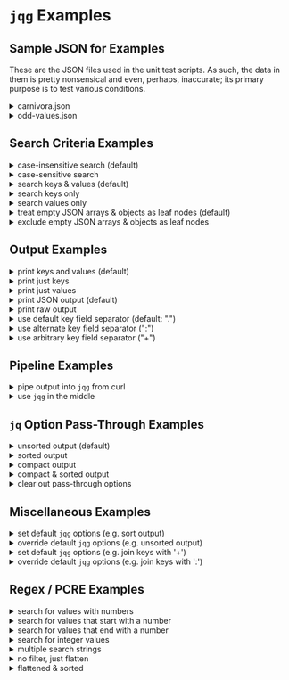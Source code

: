 # `jqg` Examples

## Sample JSON for Examples

These are the JSON files used in the unit test scripts. As such, the data in them is pretty nonsensical and even, perhaps, inaccurate; its primary purpose is to test various conditions.

[//]: # (==================================================================)
<details>
    <summary>carnivora.json</summary>

```json
{
    "isa": "mammal",
    "classification": {
        "kingdom": "animalia",
        "phylum": "chordata",
        "class": "mammalia"
    },
    "subclades": [
        "feliformia",
        "caniformia"
    ],
    "cat": {
        "isa": "feline",
        "feral": [
            {
                "species": "lion",
                "aka": "king of the beasts"
            },
            {
                "species": "Bengal tiger"
            },
            {
                "species": "black-footed cat",
                "aka": "felis nigripes"
            }
        ],
        "domesticated": [
            {
                "petname": "Fluffy",
                "breed": "Bengal",
                "color": ""
            },
            {
                "petname": "Misty",
                "breed": "domestic short hair",
                "color": "yellow"
            }
        ]
    },
    "dog": [
        {
            "petname": "Growler",
            "breed": "mutt"
        },
        {
            "petname": "Tiger",
            "breed": "yellow labrador",
            "feral": true
        },
        {
        }
    ]
}
```

</details>

<details>
<summary>odd-values.json</summary>

```json
{
  "one": {
    "start-string": "foo",
    "null-value": null,
    "integer-number": 101
  },
  "two": [
    {
      "two-a": {
        "non-integer-number": 101.75,
        "number-zero": 0
      },
      "true-boolean": true,
      "two-b": {
        "false-boolean": false
      }
    }
  ],
  "three": {
    "empty-string": "",
    "empty-object": {},
    "empty-array": []
  },
  "end-string": "bar"
}
```

</details>

[//]: # (==================================================================)

## Search Criteria Examples

[//]: # (------------------------------------------------------------------)
<details>
<summary>case-insensitive search (default)</summary>

```json
$ jqg Tiger carnivora.json
{
  "cat.feral.1.species": "Bengal tiger",
  "dog.1.petname": "Tiger"
}
```

</details>

[//]: # (------------------------------------------------------------------)
<details>
<summary>case-sensitive search</summary>

```json
$ jqg -I Tiger carnivora.json
{
  "dog.1.petname": "Tiger"
}
```

</details>

[//]: # (------------------------------------------------------------------)
<details>
<summary>search keys & values (default)</summary>

```json
$ jqg domestic carnivora.json
{
  "cat.domesticated.0.petname": "Fluffy",
  "cat.domesticated.0.breed": "Bengal",
  "cat.domesticated.0.color": "",
  "cat.domesticated.1.petname": "Misty",
  "cat.domesticated.1.breed": "domestic short hair",
  "cat.domesticated.1.color": "yellow",
  "dog.1.type": "domesticated"
}
```

</details>

[//]: # (------------------------------------------------------------------)
<details>
<summary>search keys only</summary>

```json
$ jqg -k tiger carnivora.json
{
  "cat.domesticated.0.petname": "Fluffy",
  "cat.domesticated.0.breed": "Bengal",
  "cat.domesticated.0.color": "",
  "cat.domesticated.1.petname": "Misty",
  "cat.domesticated.1.breed": "domestic short hair",
  "cat.domesticated.1.color": "yellow"
}
```

</details>

[//]: # (------------------------------------------------------------------)
<details>
<summary>search values only</summary>

```json
$ jqg -v tiger carnivora.json
{
  "cat.domesticated.1.breed": "domestic short hair",
  "dog.1.type": "domesticated"
}
```

</details>

[//]: # (------------------------------------------------------------------)
<details>
<summary>treat empty JSON arrays & objects as leaf nodes (default)</summary>

```json
$ jqg empty odd-values.json
{
  "three.empty-string": "",
  "three.empty-object": {},
  "three.empty-array": []
}
```

</details>

[//]: # (------------------------------------------------------------------)
<details>
<summary>exclude empty JSON arrays & objects as leaf nodes</summary>

```json
$ jqg -E empty odd-values.json
{
  "three.empty-string": ""
}
```

</details>

[//]: # (==================================================================)

## Output Examples

[//]: # (------------------------------------------------------------------)
<details>
<summary>print keys and values (default)</summary>

```json
$ jqg feli carnivora.json
{
  "subclades.0": "feliformia",
  "cat.isa": "feline",
  "cat.feral.2.aka": "felis nigripes"
}
```

</details>

[//]: # (------------------------------------------------------------------)
<details>
<summary>print just keys</summary>

```json
$ jqg -K feli carnivora.json
[
  "subclades.0",
  "cat.isa",
  "cat.feral.2.aka"
]
```

</details>

[//]: # (------------------------------------------------------------------)
<details>
<summary>print just values</summary>

```json
$ jqg -V feli carnivora.json
[
  "feliformia",
  "feline",
  "felis nigripes"
]
```

</details>

[//]: # (------------------------------------------------------------------)
<details>
<summary>print JSON output (default)</summary>

```json
$ jqg -K feral carnivora.json
[
  "cat.feral.0.species",
  "cat.feral.0.aka",
  "cat.feral.1.species",
  "cat.feral.2.species",
  "cat.feral.2.aka",
  "dog.1.feral"
]
```

</details>

[//]: # (------------------------------------------------------------------)
<details>
<summary>print raw output</summary>

```json
$ jqg -r -K feral carnivora.json
cat.feral.0.species
cat.feral.0.aka
cat.feral.1.species
cat.feral.2.species
cat.feral.2.aka
dog.1.feral
```

</details>

[//]: # (------------------------------------------------------------------)
<details>
<summary>use default key field separator (default: ".")</summary>

```json
$ jqg feral carnivora.json
{
  "cat.feral.0.species": "lion",
  "cat.feral.0.aka": "king of the beasts",
  "cat.feral.1.species": "Bengal tiger",
  "cat.feral.2.species": "black-footed cat",
  "cat.feral.2.aka": "felis nigripes",
  "dog.1.feral": true
}
```

</details>

[//]: # (------------------------------------------------------------------)
<details>
<summary>use alternate key field separator (":")</summary>

```json
$ jqg -J feral carnivora.json
{
  "cat:feral:0:species": "lion",
  "cat:feral:0:aka": "king of the beasts",
  "cat:feral:1:species": "Bengal tiger",
  "cat:feral:2:species": "black-footed cat",
  "cat:feral:2:aka": "felis nigripes",
  "dog:1:feral": true
}
```

</details>

[//]: # (------------------------------------------------------------------)
<details>
<summary>use arbitrary key field separator ("+")</summary>

```json
$ jqg -j + feral carnivora.json
{
  "cat+feral+0+species": "lion",
  "cat+feral+0+aka": "king of the beasts",
  "cat+feral+1+species": "Bengal tiger",
  "cat+feral+2+species": "black-footed cat",
  "cat+feral+2+aka": "felis nigripes",
  "dog+1+feral": true
}
```

</details>

[//]: # (==================================================================)

## Pipeline Examples

[//]: # (------------------------------------------------------------------)
<details>
<summary>pipe output into <code>jqg</code> from curl</summary>

```json
$ curl -s https://raw.githubusercontent.com/NorthboundTrain/jqg/main/test/odd-values.json | jqg -v '(?<!\d)0|\[\]'
{
  "two.0.two-a.number-zero": 0,
  "three.empty-array": []
}
```

</details>

[//]: # (------------------------------------------------------------------)
<details>
<summary>use <code>jqg</code> in the middle</summary>

```json
$  jq . carnivora.json | jqg feli | jq -S -c
{"cat.feral.2.aka":"felis nigripes","cat.isa":"feline","subclades.0":"feliformia"}
```

</details>

[//]: # (==================================================================)

## `jq` Option Pass-Through Examples

[//]: # (------------------------------------------------------------------)
<details>
<summary>unsorted output (default)</summary>

```json
$ jqg mammal carnivora.json
{
  "isa": "mammal",
  "classification.class": "mammalia"
}
```

</details>

[//]: # (------------------------------------------------------------------)
<details>
<summary>sorted output</summary>

```json
$ jqg -q -S mammal carnivora.json
{
  "classification.class": "mammalia",
  "isa": "mammal"
}
```

</details>

[//]: # (------------------------------------------------------------------)
<details>
<summary>compact output</summary>

```json
$ jqg -q -c mammal carnivora.json
{
{"isa":"mammal","classification.class":"mammalia"}
}
```

</details>

[//]: # (------------------------------------------------------------------)
<details>
<summary>compact & sorted output</summary>

```json
$ jqg -q -S -q -c mammal carnivora.json
{"classification.class":"mammalia","isa":"mammal"}
```

</details>

[//]: # (------------------------------------------------------------------)
<details>
<summary>clear out pass-through options</summary>

```json
$ jqg -q -S -q -c -Q mammal carnivora.json
{
  "isa": "mammal",
  "classification.class": "mammalia"
}
```

</details>

[//]: # (==================================================================)

## Miscellaneous Examples

[//]: # (------------------------------------------------------------------)
<details>
<summary>set default <code>jqg</code> options (e.g. sort output)</summary>

```json
$ export JQG_OPTS="-q -S"
$ jqg mammal carnivora.json
{
  "classification.class": "mammalia",
  "isa": "mammal"
}
```

</details>

[//]: # (------------------------------------------------------------------)
<details>
<summary>override default <code>jqg</code> options (e.g. unsorted output)</summary>

```json
$ export JQG_OPTS="-q -S"
$ jqg -Q mammal carnivora.json
{
  "isa": "mammal",
  "classification.class": "mammalia"
}
```

</details>

[//]: # (------------------------------------------------------------------)
<details>
<summary>set default <code>jqg</code> options (e.g. join keys with '+')</summary>

```json
$ export JQG_OPTS="-j +"
$ jqg feral carnivora.json
{
  "cat+feral+0+species": "lion",
  "cat+feral+0+aka": "king of the beasts",
  "cat+feral+1+species": "Bengal tiger",
  "cat+feral+2+species": "black-footed cat",
  "cat+feral+2+aka": "felis nigripes",
  "dog+1+feral": true
}
```

</details>

[//]: # (------------------------------------------------------------------)
<details>
<summary>override default <code>jqg</code> options (e.g. join keys with ':')</summary>

```json
$ export JQG_OPTS="-j +"
$ jqg -J feral carnivora.json
{
  "cat:feral:0:species": "lion",
  "cat:feral:0:aka": "king of the beasts",
  "cat:feral:1:species": "Bengal tiger",
  "cat:feral:2:species": "black-footed cat",
  "cat:feral:2:aka": "felis nigripes",
  "dog:1:feral": true
}
```

</details>

[//]: # (==================================================================)

## Regex / PCRE Examples

[//]: # (------------------------------------------------------------------)
<details>
<summary>search for values with numbers</summary>

```json
$ jqg -v '\d+' odd-values.json
{
  "one.integer-number": 101,
  "two.0.two-a.non-integer-number": 101.75,
  "two.0.two-a.number-zero": 0,
  "two.1.two-c.alpha-num-1": "a1",
  "two.1.two-c.alpha-num-2": "2b",
  "two.1.two-c.alpha-num-3": "a12b"}
```

</details>

[//]: # (------------------------------------------------------------------)
<details>
<summary>search for values that start with a number</summary>

```json
$ jqg -v '^\d+' odd-values.json
{
  "one.integer-number": 101,
  "two.0.two-a.non-integer-number": 101.75,
  "two.0.two-a.number-zero": 0,
  "two.1.two-c.alpha-num-2": "2b"
```

</details>

[//]: # (------------------------------------------------------------------)
<details>
<summary>search for values that end with a number</summary>

```json
$ jqg -v '\d+$' odd-values.json
{
  "one.integer-number": 101,
  "two.0.two-a.non-integer-number": 101.75,
  "two.0.two-a.number-zero": 0,
  "two.1.two-c.alpha-num-1": "a1"
```

</details>

[//]: # (------------------------------------------------------------------)
<details>
<summary>search for integer values</summary>

```json
$ jqg -v '^\d+$' odd-values.json
{
  "one.integer-number": 101,
  "two.two-a.number-zero": 0
}
```

</details>

[//]: # (------------------------------------------------------------------)
<details>
<summary>multiple search strings</summary>

```json
$ jqg 'species|breed' carnivora.json
{
  "cat.feral.0.species": "lion",
  "cat.feral.1.species": "Bengal tiger",
  "cat.feral.2.species": "black-footed cat",
  "cat.domesticated.0.breed": "Bengal",
  "cat.domesticated.1.breed": "domestic short hair",
  "dog.0.breed": "mutt",
  "dog.1.breed": "yellow labrador"
}
```

</details>

[//]: # (------------------------------------------------------------------)
<details>
<summary>no filter, just flatten</summary>

```json
$ jqg . odd-values.json
{
  "one.start-string": "foo",
  "one.null-value": null,
  "one.integer-number": 101,
  "two.0.two-a.non-integer-number": 101.75,
  "two.0.two-a.number-zero": 0,
  "two.0.true-boolean": true,
  "two.0.two-b.false-boolean": false,
  "two.1.two-c.alpha-num-1": "a1",
  "two.1.two-c.alpha-num-2": "2b",
  "two.1.two-c.alpha-num-3": "a12b",
  "three.empty-string": "",
  "three.empty-object": {},
  "three.empty-array": [],
  "end-string": "bar"
}
```

</details>

[//]: # (------------------------------------------------------------------)
<details>
<summary>flattened & sorted</summary>

```json
$ jqg -q -S . odd-values.json
{
  "end-string": "bar",
  "one.integer-number": 101,
  "one.null-value": null,
  "one.start-string": "foo",
  "three.empty-array": [],
  "three.empty-object": {},
  "three.empty-string": "",
  "two.0.true-boolean": true,
  "two.0.two-a.non-integer-number": 101.75,
  "two.0.two-a.number-zero": 0,
  "two.0.two-b.false-boolean": false,
  "two.1.two-c.alpha-num-1": "a1",
  "two.1.two-c.alpha-num-2": "2b",
  "two.1.two-c.alpha-num-3": "a12b"
}
```

</details>
